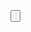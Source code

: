 <Button Content="Zoom In"
        Command="{Binding ZoomInCommand}"
        Visibility="{Binding DataContext.KnobEnabled,
                     RelativeSource={RelativeSource AncestorType=Window},
                     Converter={StaticResource InvertBoolToVis}}"/>